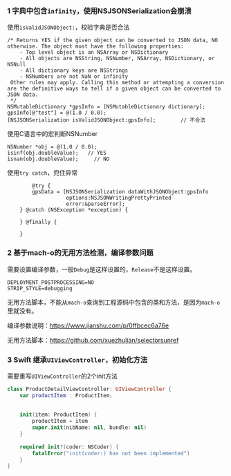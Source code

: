 ### 1 字典中包含``infinity``，使用NSJSONSerialization会崩溃

使用``isValidJSONObject:``，校验字典是否合法

```objc
/* Returns YES if the given object can be converted to JSON data, NO otherwise. The object must have the following properties:
    - Top level object is an NSArray or NSDictionary
    - All objects are NSString, NSNumber, NSArray, NSDictionary, or NSNull
    - All dictionary keys are NSStrings
    - NSNumbers are not NaN or infinity
 Other rules may apply. Calling this method or attempting a conversion are the definitive ways to tell if a given object can be converted to JSON data.
 */
NSMutableDictionary *gpsInfo = [NSMutableDictionary dictionary];
gpsInfo[@"test"] = @(1.0 / 0.0);
[NSJSONSerialization isValidJSONObject:gpsInfo];		// 不合法
```

使用C语言中的宏判断NSNumber

```objc
NSNumber *obj = @(1.0 / 0.0);
isinf(obj.doubleValue);   // YES
isnan(obj.doubleValue);		// NO
```

使用``try catch``，兜住异常

````objc
		@try {
        gpsData = [NSJSONSerialization dataWithJSONObject:gpsInfo 
                   options:NSJSONWritingPrettyPrinted 
                   error:&parseError];
    } @catch (NSException *exception) {

    } @finally {

    }
````



### 2 基于mach-o的无用方法检测，编译参数问题

需要设置编译参数，一般`Debug`是这样设置的，`Release`不是这样设置。

```
DEPLOYMENT_POSTPROCESSING=NO 
STRIP_STYLE=debugging
```

无用方法脚本，不能从`mach-o`查询到工程源码中包含的类和方法，是因为`mach-o`里就没有。

编译参数说明：https://www.jianshu.com/p/0ffbcec6a76e

无用方法脚本：https://github.com/xuezhulian/selectorsunref



### 3 Swift 继承`UIViewController`，初始化方法

需要重写`UIViewController`的2个init方法

```swift
class ProductDetailViewController: UIViewController {
    var productItem : ProductItem;
    
    
    init(item: ProductItem) {
        productItem = item
        super.init(nibName: nil, bundle: nil)
    }
    
    required init?(coder: NSCoder) {
        fatalError("init(coder:) has not been implemented")
    }
}
```
